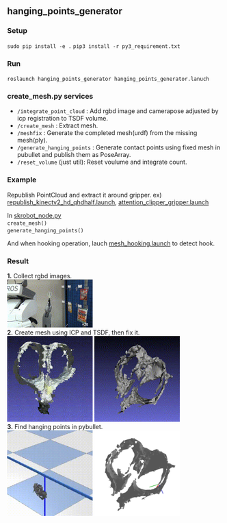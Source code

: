 ## hanging\_points\_generator

### Setup  
`sudo pip install -e .`
`pip3 install -r py3_requirement.txt`

### Run  
`roslaunch hanging_points_generator hanging_points_generator.lanuch`  

### create_mesh.py services  
- `/integrate_point_cloud`  : Add rgbd image and camerapose adjusted by icp registration to TSDF volume.  
- `/create_mesh` : Extract mesh.  
- `/meshfix` : Generate the completed mesh(urdf) from the missing mesh(ply).  
- `/generate_hanging_points` : Generate contact points using fixed mesh in pubullet and publish them as PoseArray.
- `/reset_volume` (just util): Reset voulume and integrate count.

### Example
Republish PointCloud and extract it around gripper. ex) [republish_kinectv2_hd_qhdhalf.launch](https://github.com/kosuke55/pr2demo/blob/master/launch/mesh_hooking/republish_kinectv2_hd_qhdhalf.launch), [attention_clipper_gripper.launch](https://github.com/kosuke55/pr2demo/blob/master/launch/mesh_hooking/attention_clipper_giripper.launch)  

In [skrobot_node.py](https://github.com/kosuke55/pr2demo/blob/master/scripts/skrobot_node.py)  
`create_mesh()`  
`generate_hanging_points()`  

And when hooking operation, lauch [mesh_hooking.launch](https://github.com/kosuke55/pr2demo/blob/master/launch/mesh_hooking/mesh_hooking.launch) to detect hook.


### Result
**1.** Collect rgbd images.  
<img src="docs/gif/scissors_0328.gif" width="200">  
**2.** Create mesh using ICP and TSDF, then fix it.  
<img src="docs/gif/scissors_mesh_0318.gif" width="200" height="200" > <img src="docs/gif/scissors_mesh_fix_0318.gif" width="200" height="200">  
**3.** Find hanging points in pybullet.  
<img src="docs/gif/scissors_pybullet_0328.gif" width="200" height="200"> <img src="docs/image/scissors_hanging_point.png" width="200" height="200">  
